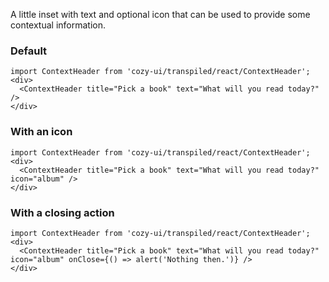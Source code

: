 A little inset with text and optional icon that can be used to provide some contextual information.

### Default

```
import ContextHeader from 'cozy-ui/transpiled/react/ContextHeader';
<div>
  <ContextHeader title="Pick a book" text="What will you read today?" />
</div>
```

### With an icon

```
import ContextHeader from 'cozy-ui/transpiled/react/ContextHeader';
<div>
  <ContextHeader title="Pick a book" text="What will you read today?" icon="album" />
</div>
```

### With a closing action

```
import ContextHeader from 'cozy-ui/transpiled/react/ContextHeader';
<div>
  <ContextHeader title="Pick a book" text="What will you read today?" icon="album" onClose={() => alert('Nothing then.')} />
</div>
```
